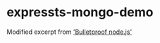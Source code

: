 # expressts-mongo-demo

Modified excerpt from ['Bulletproof node.js'](https://github.com/santiq/bulletproof-nodejs)
